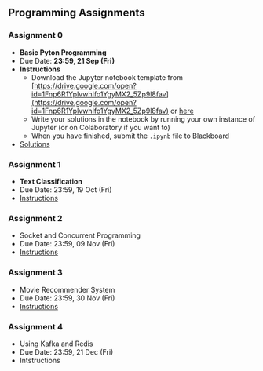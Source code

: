 ## Programming Assignments

### Assignment 0

- **Basic Pyton Programming**
- Due Date: **23:59, 21 Sep (Fri)**
- **Instructions**
    - Download the Jupyter notebook template from [https://drive.google.com/open?id=1Fnp6R1YplvwhIfo1YgyMX2_5Zp9l8fav](https://drive.google.com/open?id=1Fnp6R1YplvwhIfo1YgyMX2_5Zp9l8fav) or [here](assignments/iems5780_a0_template.ipynb)
    - Write your solutions in the notebook by running your own instance of Jupyter (or on Colaboratory if you want to)
    - When you have finished, submit the `.ipynb` file to Blackboard
- [Solutions](assignments/assignment-0-solutions.md)

### Assignment 1

- **Text Classification**
- Due Date: 23:59, 19 Oct (Fri)
- [Instructions](assignments/assignment-1.md)

### Assignment 2

- Socket and Concurrent Programming
- Due Date: 23:59, 09 Nov (Fri)
- [Instructions](assignments/assignment-2.md)

### Assignment 3

- Movie Recommender System
- Due Date: 23:59, 30 Nov (Fri)
- [Instructions](assignments/assignment-3.md)

### Assignment 4

- Using Kafka and Redis
- Due Date: 23:59, 21 Dec (Fri)
- Intstructions
